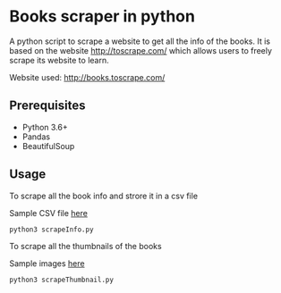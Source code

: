 # Books scraper in python

A python script to scrape a website to get all the info of the books. It is based on the website http://toscrape.com/ which allows users to freely scrape its website to learn.

Website used: http://books.toscrape.com/

## Prerequisites

- Python 3.6+
- Pandas
- BeautifulSoup

## Usage

To scrape all the book info and strore it in a csv file

Sample CSV file [here](bookinfo.csv)
```
python3 scrapeInfo.py
```

To scrape all the thumbnails of the books

Sample images [here](images)
```
python3 scrapeThumbnail.py
```
